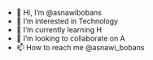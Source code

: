 - 👋 Hi, I’m @asnawibobans
- 👀 I’m interested in Technology
- 🌱 I’m currently learning H
- 💞️ I’m looking to collaborate on A
- 📫 How to reach me @asnawi_bobans

<!---
asnawibobans/asnawibobans is a ✨ special ✨ repository because its `README.md` (this file) appears on your GitHub profile.
You can click the Preview link to take a look at your changes.
--->
